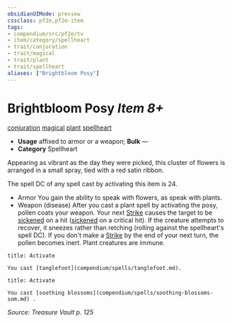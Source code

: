 ```yaml
---
obsidianUIMode: preview
cssclass: pf2e,pf2e-item
tags:
- compendium/src/pf2e/tv
- item/category/spellheart
- trait/conjuration
- trait/magical
- trait/plant
- trait/spellheart
aliases: ["Brightbloom Posy"]
---
```

# Brightbloom Posy *Item 8+*  
[conjuration](rules/traits/conjuration.md "Conjuration School Trait")  [magical](rules/traits/magical.md "Magical Item Trait")  [plant](rules/traits/plant.md "Plant Creature Type Trait")  [spellheart](rules/traits/spellheart-som.md "Spellheart Equipment Trait")  

- **Usage** affixed to armor or a weapon; **Bulk** —
- **Category** Spellheart

Appearing as vibrant as the day they were picked, this cluster of flowers is arranged in a small spray, tied with a red satin ribbon.

The spell DC of any spell cast by activating this item is 24.

- Armor You gain the ability to speak with flowers, as speak with plants.
- Weapon (disease) After you cast a plant spell by activating the posy, pollen coats your weapon. Your next [Strike](rules/actions/strike.md) causes the target to be [sickened](rules/conditions.md#Sickened) on a hit ([sickened](rules/conditions.md#Sickened) on a critical hit). If the creature attempts to recover, it sneezes rather than retching (rolling against the spellheart's spell DC). If you don't make a [Strike](rules/actions/strike.md) by the end of your next turn, the pollen becomes inert. Plant creatures are immune.

```ad-embed-ability
title: Activate

You cast [tanglefoot](compendium/spells/tanglefoot.md).
```

```ad-embed-ability
title: Activate

You cast [soothing blossoms](compendium/spells/soothing-blossoms-som.md) .
```

*Source: Treasure Vault p. 125*
